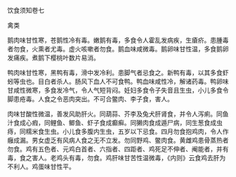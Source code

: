 饮食须知卷七

禽类

鹅肉味甘性寒，苍鹅性冷有毒。嫩鹅有毒，多食令人霍乱发病疾，生瘡疥。患腫毒者勿食，火熏者尤毒。虚火咳嗽者勿食。鹅血味咸微毒。鹅卵味甘性温，多食鹅卵发痛疾。煮鹅下樱桃叶数片易消。

鸭肉味甘性寒，黑鸭有毒，滑中发冷利。患脚气者忌食之。新鸭有毒，以其多食虾蚓等虫也。目白者杀人。肠风下血人不可食鸭。鸭血味咸性冷，解诸药毒。鸭卵味甘咸性微寒，多食发冷气，令人气短背闷。妊妇多食令子失音且生虫，小儿多食令脚患疮毒。人食之令恶肉突出。不可合鳖肉、李子食，害人。

肉味甘酸性微温，善发风助肝火。同葫蒜、芥李及兔犬肝肾食，并令人泻痢。同鱼汁食成心瘕，同鲤鱼、鲫鱼、虾子食成癫癣。同獭肉食成遁尸病，同生葱食成虫痔，同糯米食生虫。小儿食多腹内生虫，五岁以下忌食。四月勿食抱鸡肉，令人作癰成漏。男女虚乏有风病人食之无不立发。勿同野鸡、鳖肉食。黄雌鸡患骨蒸热者勿食。鸡有五色者、元鸡白首者、六指者、四距者、鸡死足不伸者、阉能者，并有毒，食之害人。老鸡头有毒，勿食。鸡肝味甘苦性温微毒，《内则》云食鸡去肝为不利人。鸡蛋味甘性平。
